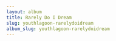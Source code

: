 ```yaml
---
layout: album
title: Rarely Do I Dream
slug: youthlagoon-rarelydoidream
album_slug: youthlagoon-rarelydoidream
---
```

